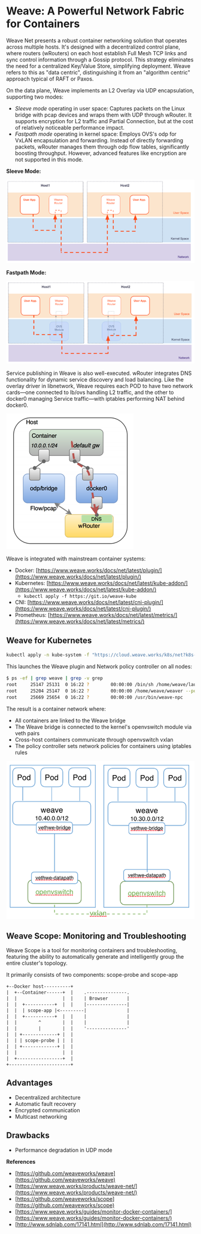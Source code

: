# Weave: A Powerful Network Fabric for Containers

Weave Net presents a robust container networking solution that operates across multiple hosts. It's designed with a decentralized control plane, where routers (wRouters) on each host establish Full Mesh TCP links and sync control information through a Gossip protocol. This strategy eliminates the need for a centralized Key/Value Store, simplifying deployment. Weave refers to this as "data centric", distinguishing it from an "algorithm centric" approach typical of RAFT or Paxos.

On the data plane, Weave implements an L2 Overlay via UDP encapsulation, supporting two modes:

* *Sleeve mode* operating in user space: Captures packets on the Linux bridge with pcap devices and wraps them with UDP through wRouter. It supports encryption for L2 traffic and Partial Connection, but at the cost of relatively noticeable performance impact.
* *Fastpath mode* operating in kernel space: Employs OVS's odp for VxLAN encapsulation and forwarding. Instead of directly forwarding packets, wRouter manages them through odp flow tables, significantly boosting throughput. However, advanced features like encryption are not supported in this mode.

**Sleeve Mode:**

![](../../.gitbook/assets/1%20%282%29.png)

**Fastpath Mode:**

![](../../.gitbook/assets/2%20%282%29.png)

Service publishing in Weave is also well-executed. wRouter integrates DNS functionality for dynamic service discovery and load balancing. Like the overlay driver in libnetwork, Weave requires each POD to have two network cards—one connected to lb/ovs handling L2 traffic, and the other to docker0 managing Service traffic—with iptables performing NAT behind docker0.

![](../../.gitbook/assets/3%20%282%29.png)

Weave is integrated with mainstream container systems:

* Docker: [https://www.weave.works/docs/net/latest/plugin/](https://www.weave.works/docs/net/latest/plugin/)
* Kubernetes: [https://www.weave.works/docs/net/latest/kube-addon/](https://www.weave.works/docs/net/latest/kube-addon/)
  * `kubectl apply -f https://git.io/weave-kube`
* CNI: [https://www.weave.works/docs/net/latest/cni-plugin/](https://www.weave.works/docs/net/latest/cni-plugin/)
* Prometheus: [https://www.weave.works/docs/net/latest/metrics/](https://www.weave.works/docs/net/latest/metrics/)

## Weave for Kubernetes

```bash
kubectl apply -n kube-system -f "https://cloud.weave.works/k8s/net?k8s-version=$(kubectl version | base64 | tr -d '\n')"
```

This launches the Weave plugin and Network policy controller on all nodes:

```bash
$ ps -ef | grep weave | grep -v grep
root     25147 25131  0 16:22 ?        00:00:00 /bin/sh /home/weave/launch.sh
root     25204 25147  0 16:22 ?        00:00:00 /home/weave/weaver --port=6783 --datapath=datapath --host-root=/host --http-addr=127.0.0.1:6784 --status-addr=0.0.0.0:6782 --docker-api= --no-dns --db-prefix=/weavedb/weave-net --ipalloc-range=10.32.0.0/12 --nickname=ubuntu-0 --ipalloc-init consensus=2 --conn-limit=30 --expect-npc 10.146.0.2 10.146.0.3
root     25669 25654  0 16:22 ?        00:00:00 /usr/bin/weave-npc
```

The result is a container network where:

* All containers are linked to the Weave bridge
* The Weave bridge is connected to the kernel's openvswitch module via veth pairs
* Cross-host containers communicate through openvswitch vxlan
* The policy controller sets network policies for containers using iptables rules

![](../../.gitbook/assets/weave-flow%20%283%29.png)

## Weave Scope: Monitoring and Troubleshooting

Weave Scope is a tool for monitoring containers and troubleshooting, featuring the ability to automatically generate and intelligently group the entire cluster's topology.

It primarily consists of two components: scope-probe and scope-app

```text
+--Docker host----------+
|  +--Container------+  |    .---------------.
|  |                 |  |    | Browser       |
|  |  +-----------+  |  |    |---------------|
|  |  | scope-app |<---------|               |
|  |  +-----------+  |  |    |               |
|  |        ^        |  |    |               |
|  |        |        |  |    '---------------'
|  | +-------------+ |  |
|  | | scope-probe | |  |
|  | +-------------+ |  |
|  |                 |  |
|  +-----------------+  |
+-----------------------+
```

## Advantages

* Decentralized architecture
* Automatic fault recovery
* Encrypted communication
* Multicast networking

## Drawbacks

* Performance degradation in UDP mode

**References**

* [https://github.com/weaveworks/weave](https://github.com/weaveworks/weave)
* [https://www.weave.works/products/weave-net/](https://www.weave.works/products/weave-net/)
* [https://github.com/weaveworks/scope](https://github.com/weaveworks/scope)
* [https://www.weave.works/guides/monitor-docker-containers/](https://www.weave.works/guides/monitor-docker-containers/)
* [http://www.sdnlab.com/17141.html](http://www.sdnlab.com/17141.html)
